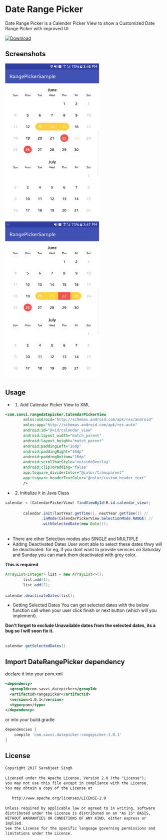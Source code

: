 Date Range Picker 
===================
Date Range Picker is a Calender Picker View to show a Customized Date Range Picker with improved UI

[ ![Download](https://api.bintray.com/packages/savvisingh/maven/date-range-picker/images/download.svg) ](https://bintray.com/savvisingh/maven/date-range-picker/_latestVersion)

Screenshots
-----------
<img src="device-2017-06-23-154706.png" alt="alt text" width="300" height="500"> <img src="device-2017-06-23-154757.png" alt="alt text" width="300" height="500">

Usage
-----
* 1. Add Calendar Picker View to XML

```xml
<com.savvi.rangedatepicker.CalendarPickerView
        xmlns:android="http://schemas.android.com/apk/res/android"
        xmlns:app="http://schemas.android.com/apk/res-auto"
        android:id="@+id/calendar_view"
        android:layout_width="match_parent"
        android:layout_height="match_parent"
        android:paddingLeft="16dp"
        android:paddingRight="16dp"
        android:paddingBottom="16dp"
        android:scrollbarStyle="outsideOverlay"
        android:clipToPadding="false"
        app:tsquare_dividerColor="@color/transparent"
        app:tsquare_headerTextColor="@color/custom_header_text"
        /> 
 ```
 
* 2. Initialize it in Java Class
      
```java
calendar = (CalendarPickerView) findViewById(R.id.calendar_view);

        calendar.init(lastYear.getTime(), nextYear.getTime()) //
                .inMode(CalendarPickerView.SelectionMode.RANGE) //
                .withSelectedDate(new Date());
 
```
 * There are other Selection modes also SINGLE and MULTIPLE
 * Adding Deactivated Dates
  User wont able to select these dates thwy will be deactivated.
  for eg, if you dont want to provide services on Saturday and Sunday you can mark them deactivated with grey color.
  
  **This is required**

```java
ArrayList<Integer> list = new ArrayList<>();
        list.add(1);
        list.add(7);
        
calendar.deactivateDates(list);

 ``` 
 
 * Getting Selected Dates
You can get selected dates with the below function call when your user click finish or next button (which will you implement).

**Don't forget to exclude Unavailable dates from the selected dates, its a bug so I will soon fix it.**

```java

calendar.getSelectedDates()

 ``` 
 
 Import DateRangePicker dependency
------------------------------------

declare it into your pom.xml

```xml
<dependency>
  <groupId>com.savvi.datepicker</groupId>
  <artifactId>rangepicker</artifactId>
  <version>1.0.1</version>
  <type>pom</type>
</dependency>
```
or into your build.gradle

```groovy
dependencies {
    compile 'com.savvi.datepicker:rangepicker:1.0.1'
}
```

 License
---------

    Copyright 2017 Sarabjeet Singh

    Licensed under the Apache License, Version 2.0 (the "License");
    you may not use this file except in compliance with the License.
    You may obtain a copy of the License at

       http://www.apache.org/licenses/LICENSE-2.0

    Unless required by applicable law or agreed to in writing, software
    distributed under the License is distributed on an "AS IS" BASIS,
    WITHOUT WARRANTIES OR CONDITIONS OF ANY KIND, either express or implied.
    See the License for the specific language governing permissions and
    limitations under the License.
